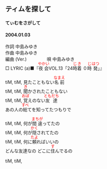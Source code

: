 <style type="text/css">
	ruby{
	    ruby-position: over;
	}
	ruby > rt{font-size: 12px;color:red;}
	p{font:16px;font-size: '楷体'}
</style>
## ティムを探して
#### てぃむをさがして
#### 2004.01.03


作詞     中島みゆき　　　　　   
作曲      中島みゆき  　　　   
編曲 (Ver.) 　　　　
唄     中島みゆき     
□ LYRIC (a)■『<ruby><rb>夜会</rb><rp>(</rp><rt>やかい</rt><rp>)</rp></ruby>VOL.13「24<ruby><rb>時</rb><rp>(</rp><rt>じ</rt><rp>)</rp></ruby><ruby><rb>着</rb><rp>(</rp><rt>き</rt><rp>)</rp></ruby> ０<ruby><rb>時</rb><rp>(</rp><rt>じ</rt><rp>)</rp></ruby><ruby><rb>発</rb><rp>(</rp><rt>はつ</rt><rp>)</rp></ruby>」』   
   
tiM, tiM, 見たこともない<ruby><rb>名前</rb><rp>(</rp><rt>なまえ</rt><rp>)</rp></ruby>   
tiM, tiM, <ruby><rb>聞</rb><rp>(</rp><rt>き</rt><rp>)</rp></ruby>かされたこともない   
tiM, tiM, <ruby><rb>覚</rb><rp>(</rp><rt>おぼ</rt><rp>)</rp></ruby>えのない<ruby><rb>友達</rb><rp>(</rp><rt>ともだち</rt><rp>)</rp></ruby>   
あの人の<ruby><rb>総</rb><rp>(</rp><rt>すべ</rt><rp>)</rp></ruby>てを知ってたつもりで   
   
tiM, tiM, 何が<ruby><rb>間違</rb><rp>(</rp><rt>まちが</rt><rp>)</rp></ruby>ってたの   
tiM, tiM, 何が<ruby><rb>隠</rb><rp>(</rp><rt>かく</rt><rp>)</rp></ruby>されてたの   
tiM, tiM, 何に<ruby><rb>頼</rb><rp>(</rp><rt>たよ</rt><rp>)</rp></ruby>ればいいの   
どんな友達なの どこに<ruby><rb>住</rb><rp>(</rp><rt>す</rt><rp>)</rp></ruby>んでるの   
   
tiM, tiM,   